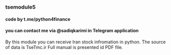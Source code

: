 ### tsemodule5
#### code by t.me/python4finance
#### you can contact me via @sadiqkarimi in Telegram application
By this module you can receive Iran stock infromation in python.
The source of data is TseTmc.ir
Full manual is presented id PDF file.
